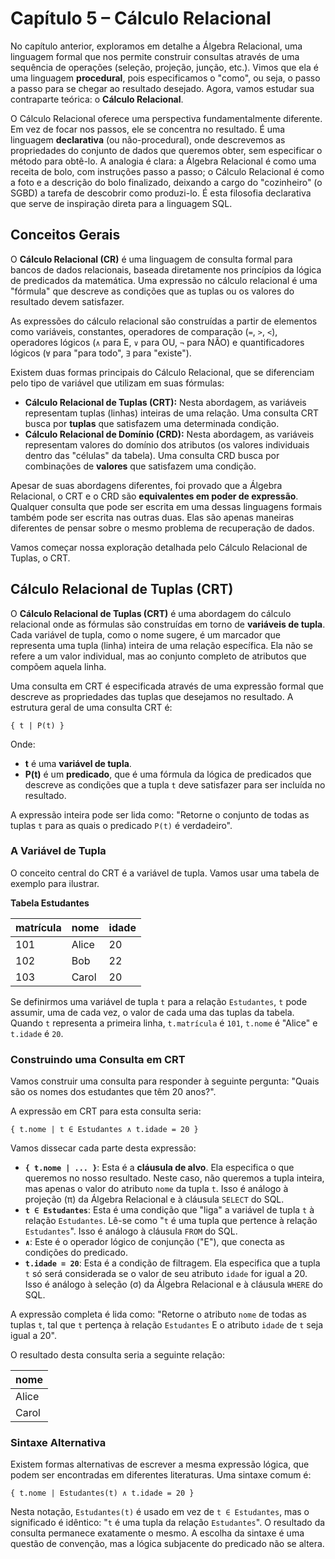 # Capítulo 5 – Cálculo Relacional

No capítulo anterior, exploramos em detalhe a Álgebra Relacional, uma linguagem formal que nos permite construir consultas através de uma sequência de operações (seleção, projeção, junção, etc.). Vimos que ela é uma linguagem **procedural**, pois especificamos o "como", ou seja, o passo a passo para se chegar ao resultado desejado. Agora, vamos estudar sua contraparte teórica: o **Cálculo Relacional**.

O Cálculo Relacional oferece uma perspectiva fundamentalmente diferente. Em vez de focar nos passos, ele se concentra no resultado. É uma linguagem **declarativa** (ou não-procedural), onde descrevemos as propriedades do conjunto de dados que queremos obter, sem especificar o método para obtê-lo. A analogia é clara: a Álgebra Relacional é como uma receita de bolo, com instruções passo a passo; o Cálculo Relacional é como a foto e a descrição do bolo finalizado, deixando a cargo do "cozinheiro" (o SGBD) a tarefa de descobrir como produzi-lo. É esta filosofia declarativa que serve de inspiração direta para a linguagem SQL.

## Conceitos Gerais

O **Cálculo Relacional (CR)** é uma linguagem de consulta formal para bancos de dados relacionais, baseada diretamente nos princípios da lógica de predicados da matemática. Uma expressão no cálculo relacional é uma "fórmula" que descreve as condições que as tuplas ou os valores do resultado devem satisfazer.

As expressões do cálculo relacional são construídas a partir de elementos como variáveis, constantes, operadores de comparação (`=`, `>`, `<`), operadores lógicos (`∧` para E, `∨` para OU, `¬` para NÃO) e quantificadores lógicos (`∀` para "para todo", `∃` para "existe").

Existem duas formas principais do Cálculo Relacional, que se diferenciam pelo tipo de variável que utilizam em suas fórmulas:

- **Cálculo Relacional de Tuplas (CRT):** Nesta abordagem, as variáveis representam tuplas (linhas) inteiras de uma relação. Uma consulta CRT busca por **tuplas** que satisfazem uma determinada condição.
- **Cálculo Relacional de Domínio (CRD):** Nesta abordagem, as variáveis representam valores do domínio dos atributos (os valores individuais dentro das "células" da tabela). Uma consulta CRD busca por combinações de **valores** que satisfazem uma condição.

Apesar de suas abordagens diferentes, foi provado que a Álgebra Relacional, o CRT e o CRD são **equivalentes em poder de expressão**. Qualquer consulta que pode ser escrita em uma dessas linguagens formais também pode ser escrita nas outras duas. Elas são apenas maneiras diferentes de pensar sobre o mesmo problema de recuperação de dados.

Vamos começar nossa exploração detalhada pelo Cálculo Relacional de Tuplas, o CRT.

## Cálculo Relacional de Tuplas (CRT)

O **Cálculo Relacional de Tuplas (CRT)** é uma abordagem do cálculo relacional onde as fórmulas são construídas em torno de **variáveis de tupla**. Cada variável de tupla, como o nome sugere, é um marcador que representa uma tupla (linha) inteira de uma relação específica. Ela não se refere a um valor individual, mas ao conjunto completo de atributos que compõem aquela linha.

Uma consulta em CRT é especificada através de uma expressão formal que descreve as propriedades das tuplas que desejamos no resultado. A estrutura geral de uma consulta CRT é:

`{ t | P(t) }`

Onde:

- **t** é uma **variável de tupla**.
- **P(t)** é um **predicado**, que é uma fórmula da lógica de predicados que descreve as condições que a tupla `t` deve satisfazer para ser incluída no resultado.

A expressão inteira pode ser lida como: "Retorne o conjunto de todas as tuplas `t` para as quais o predicado `P(t)` é verdadeiro".

### A Variável de Tupla

O conceito central do CRT é a variável de tupla. Vamos usar uma tabela de exemplo para ilustrar.

**Tabela Estudantes**

| matrícula | nome | idade |
| --- | --- | --- |
| 101 | Alice | 20 |
| 102 | Bob | 22 |
| 103 | Carol | 20 |

Se definirmos uma variável de tupla `t` para a relação `Estudantes`, `t` pode assumir, uma de cada vez, o valor de cada uma das tuplas da tabela. Quando `t` representa a primeira linha, `t.matrícula` é `101`, `t.nome` é "Alice" e `t.idade` é `20`.

### Construindo uma Consulta em CRT

Vamos construir uma consulta para responder à seguinte pergunta: "Quais são os nomes dos estudantes que têm 20 anos?".

A expressão em CRT para esta consulta seria:

`{ t.nome | t ∈ Estudantes ∧ t.idade = 20 }`

Vamos dissecar cada parte desta expressão:

- **`{ t.nome | ... }`**: Esta é a **cláusula de alvo**. Ela especifica o que queremos no nosso resultado. Neste caso, não queremos a tupla inteira, mas apenas o valor do atributo `nome` da tupla `t`. Isso é análogo à projeção (π) da Álgebra Relacional e à cláusula `SELECT` do SQL.
- **`t ∈ Estudantes`**: Esta é uma condição que "liga" a variável de tupla `t` à relação `Estudantes`. Lê-se como "`t` é uma tupla que pertence à relação `Estudantes`". Isso é análogo à cláusula `FROM` do SQL.
- **`∧`**: Este é o operador lógico de conjunção ("E"), que conecta as condições do predicado.
- **`t.idade = 20`**: Esta é a condição de filtragem. Ela especifica que a tupla `t` só será considerada se o valor de seu atributo `idade` for igual a 20. Isso é análogo à seleção (σ) da Álgebra Relacional e à cláusula `WHERE` do SQL.

A expressão completa é lida como: "Retorne o atributo `nome` de todas as tuplas `t`, tal que `t` pertença à relação `Estudantes` E o atributo `idade` de `t` seja igual a 20".

O resultado desta consulta seria a seguinte relação:

|nome|
|---|
|Alice|
|Carol|

### Sintaxe Alternativa

Existem formas alternativas de escrever a mesma expressão lógica, que podem ser encontradas em diferentes literaturas. Uma sintaxe comum é:

`{ t.nome | Estudantes(t) ∧ t.idade = 20 }`

Nesta notação, `Estudantes(t)` é usado em vez de `t ∈ Estudantes`, mas o significado é idêntico: "`t` é uma tupla da relação `Estudantes`". O resultado da consulta permanece exatamente o mesmo. A escolha da sintaxe é uma questão de convenção, mas a lógica subjacente do predicado não se altera.


